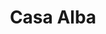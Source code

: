 ---
title : Casa Alba
layout: negocio
slogan: Moda Mexicana
web:
categoria: Moda
imagenes: ["/assets/img/directorio/casaalba.webp"]
direccion: Baja California, 22700, Playas de Rosarito 
estado: Baja California
municipio: Rosarito
codigo: 22710
latitude: 
longitude: 
telefono:  661 114 72 72
cocina:
rango: $$
facebook: https://www.facebook.com/casaalbamodamexicana
instagram: https://www.instagram.com/casaalbamodamexicana/
whatsapp: 
horariodeservicio:  661 114 72 72
descripcion: Casa de Alba es una empresa mexicana dedicada al diseño, fabricación y venta de ropa con la más alta calidad. Nuestros diseños vanguardistas son fabricados según los estándares internacionales en la confección de alta costura.
---